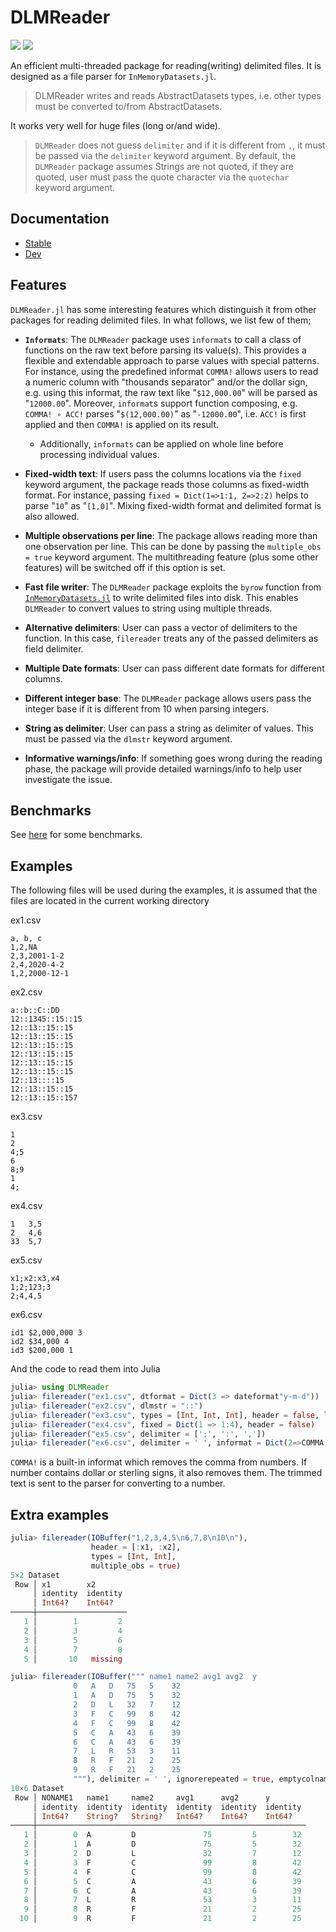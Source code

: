 # DLMReader
[![](https://img.shields.io/badge/docs-stable-blue.svg)](https://sl-solution.github.io/DLMReader.jl/stable) [![](https://img.shields.io/badge/docs-dev-blue.svg)](https://sl-solution.github.io/DLMReader.jl/dev)

An efficient multi-threaded package for reading(writing) delimited files. It is designed as a file parser for `InMemoryDatasets.jl`.

> DLMReader writes and reads AbstractDatasets types, i.e. other types must be converted to/from AbstractDatasets.

It works very well for huge files (long or/and wide).

> `DLMReader` does not guess `delimiter` and if it is different from `,`, it must be passed via the `delimiter` keyword argument. By default, the `DLMReader` package assumes Strings are not quoted, if they are quoted, user must pass the quote character via the `quotechar` keyword argument.


## Documentation

* [Stable](https://sl-solution.github.io/DLMReader.jl/stable)
* [Dev](https://sl-solution.github.io/DLMReader.jl/dev)

## Features

`DLMReader.jl` has some interesting features which distinguish it from other packages for reading delimited files. In what follows, we list few of them;

* **`Informats`**: The `DLMReader` package uses  `informats`  to call a class of functions on the raw text before parsing its value(s). This provides a flexible and extendable approach to parse values with special patterns. For instance, using the predefined informat `COMMA!` allows users to read a numeric column with "thousands separator" and/or the dollar sign, e.g. using this informat, the raw text like "`$12,000.00`" will be parsed as "`12000.00`". Moreover,  `informat`s support function composing, e.g. `COMMA! ∘ ACC!`  parses "`$(12,000.00)`" as "`-12000.00`", i.e. `ACC!` is first applied and then `COMMA!` is applied on its result.
  
  * Additionally, `informats` can be applied on whole line before processing individual values.

* **Fixed-width text**: If users pass the columns locations via the `fixed` keyword argument, the package reads those columns as fixed-width format. For instance, passing `fixed = Dict(1=>1:1, 2=>2:2)` helps to parse "`10`" as "`[1,0]`".  Mixing fixed-width format and delimited format is also allowed.

* **Multiple observations per line**: The package allows reading more than one observation per line. This can be done by passing the `multiple_obs = true` keyword argument. The multithreading feature (plus some other features) will be switched off if this option is set.

* **Fast file writer**: The `DLMReader` package exploits the `byrow` function from [`InMemoryDatasets.jl`](https://github.com/sl-solution/InMemoryDatasets.jl) to write delimited files into disk. This enables `DLMReader` to convert values to string using multiple threads.

* **Alternative delimiters**: User can pass a vector of delimiters to the function. In this case, `filereader` treats any of the passed delimiters as field delimiter.

* **Multiple Date formats**: User can pass different date formats for different columns.

* **Different integer base**: The `DLMReader` package allows users pass the integer base if it is different from 10 when parsing integers.

* **String as delimiter**: User can pass a string as delimiter of values. This must be passed via the `dlmstr` keyword argument.

* **Informative warnings/info**: If something goes wrong during the reading phase, the package will provide detailed warnings/info to help user investigate the issue.

## Benchmarks

See [here](https://discourse.julialang.org/t/ann-dlmreader-the-most-versatile-julia-package-for-reading-delimited-files-yet/81899) for some benchmarks.

## Examples

The following files will be used during the examples, it is assumed that the files are located in the current working directory

ex1.csv
```text
a, b, c
1,2,NA
2,3,2001-1-2
2,4,2020-4-2
1,2,2000-12-1
```

ex2.csv
```text
a::b::C::DD
12::1345::15::15
12::13::15::15
12::13::15::15
12::13::15::15
12::13::15::15
12::13::15::15
12::13::15::15
12::13::::15
12::13::15::15
12::13::15::157
```

ex3.csv
```text
1
2
4;5
6
8;9
1
4;
```

ex4.csv
```text
1   3,5
2   4,6
33  5,7
```

ex5.csv
```text
x1;x2:x3,x4
1;2;123;3
2;4,4,5
```

ex6.csv
```text
id1 $2,000,000 3
id2 $34,000 4
id3 $200,000 1
```


And the code to read them into Julia

```julia
julia> using DLMReader
julia> filereader("ex1.csv", dtformat = Dict(3 => dateformat"y-m-d"))
julia> filereader("ex2.csv", dlmstr = "::")
julia> filereader("ex3.csv", types = [Int, Int, Int], header = false, linebreak = ';', delimiter = '\n')
julia> filereader("ex4.csv", fixed = Dict(1 => 1:4), header = false)
julia> filereader("ex5.csv", delimiter = [';', ':', ','])
julia> filereader("ex6.csv", delimiter = ' ', informat = Dict(2=>COMMA!), header = [:ID, :price, :quarter])
```

`COMMA!` is a built-in informat which removes the comma from numbers. If number contains dollar or sterling signs, it also removes them. The trimmed text is sent to the parser for converting to a number.

## Extra examples

```julia
julia> filereader(IOBuffer("1,2,3,4,5\n6,7,8\n10\n"),
                  header = [:x1, :x2],
                  types = [Int, Int],
                  multiple_obs = true)
5×2 Dataset
 Row │ x1        x2       
     │ identity  identity
     │ Int64?    Int64?   
─────┼────────────────────
   1 │        1         2
   2 │        3         4
   3 │        5         6
   4 │        7         8
   5 │       10   missing

julia> filereader(IOBuffer(""" name1 name2 avg1 avg2  y
              0   A   D   75   5    32
              1   A   D   75   5    32
              2   D   L   32   7    12
              3   F   C   99   8    42
              4   F   C   99   8    42
              5   C   A   43   6    39
              6   C   A   43   6    39
              7   L   R   53   3    11
              8   R   F   21   2    25
              9   R   F   21   2    25
              """), delimiter = ' ', ignorerepeated = true, emptycolname = true)
10×6 Dataset
 Row │ NONAME1   name1     name2     avg1      avg2      y        
     │ identity  identity  identity  identity  identity  identity
     │ Int64?    String?   String?   Int64?    Int64?    Int64?   
─────┼────────────────────────────────────────────────────────────
   1 │        0  A         D               75         5        32
   2 │        1  A         D               75         5        32
   3 │        2  D         L               32         7        12
   4 │        3  F         C               99         8        42
   5 │        4  F         C               99         8        42
   6 │        5  C         A               43         6        39
   7 │        6  C         A               43         6        39
   8 │        7  L         R               53         3        11
   9 │        8  R         F               21         2        25
  10 │        9  R         F               21         2        25
```
